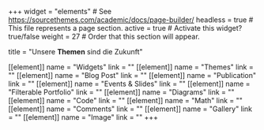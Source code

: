 +++
widget = "elements"  # See https://sourcethemes.com/academic/docs/page-builder/
headless = true  # This file represents a page section.
active = true  # Activate this widget? true/false
weight = 27  # Order that this section will appear.

title = "Unsere **Themen** sind die Zukunft"

[[element]]
  name = "Widgets"
  link = ""
[[element]]
  name = "Themes"
  link = ""
[[element]]
  name = "Blog Post"
  link = ""
[[element]]
  name = "Publication"
  link = ""
[[element]]
  name = "Events & Slides"
  link = ""
[[element]]
  name = "Filterable Portfolio"
  link = ""
[[element]]
  name = "Diagrams"
  link = ""
[[element]]
  name = "Code"
  link = ""
[[element]]
  name = "Math"
  link = ""
[[element]]
  name = "Comments"
  link = ""
[[element]]
  name = "Gallery"
  link = ""
[[element]]
  name = "Image"
  link = ""
+++
